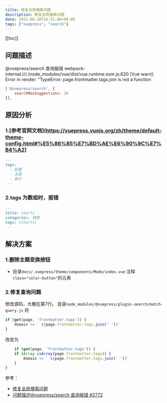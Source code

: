 ```yaml
---
title: 修复全局搜索问题
description: 修复全局搜索问题
date: 2021-06-20T16:51:00+08:00
tags: ["vuepress", "search"]
---
```

[[toc]]

## 问题描述

@vuepress/search 查询报错
webpack-internal:///./node_modules/vue/dist/vue.runtime.esm.js:620 [Vue warn]: Error in render: "TypeError:
page.frontmatter.tags.join is not a function

```js
['@vuepress/search', {
    searchMaxSuggestions: 10
}],
```

## 原因分析

### 1.[参考官网文档](https://vuepress.vuejs.org/zh/theme/default-theme-config.html#%E5%86%85%E7%BD%AE%E6%90%9C%E7%B4%A2]

```markdown
---
tags:
  - 配置
  - 主题
  - 索引
---
```

### 2.tags 为数组时，报错

```markdown
---
title: charts
categories: 随笔  
tags: [charts]
---
```

## 解决方案

### 1.删除主题变换按钮

- 目录`docs/.vuepress/theme/components/Mode/index.vue`
  注释`class="color-button"`的元素

### 2.修复查询问题

修改源码，大概在第7行。
目录`node_modules/@vuepress/plugin-search/match-query.js`
将

```js
if (get(page, 'frontmatter.tags')) {
    domain += ` ${page.frontmatter.tags.join(' ')}`
}
```

改变为

```js
    if (get(page, 'frontmatter.tags')) {
    if (Array.isArray(page.frontmatter.tags)) {
        domain += ` ${page.frontmatter.tags.join(' ')}`
    }
}
```

参考：

- [修复全局搜索问题](https://github.com/zhoufanglu/vuepressBlogBackup/blob/master/%E6%BA%90%E7%A0%81%E5%A4%87%E4%BB%BD/README.md)
- [问题描述@vuepress/search 查询报错 #2772](https://github.com/vuejs/vuepress/issues/2772)
